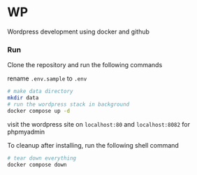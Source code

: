 # WP
Wordpress development using docker and github

### Run

Clone the repository and run the following commands

rename `.env.sample` to `.env`

```sh
# make data directory
mkdir data
# run the wordpress stack in background
docker compose up -d
```

visit the wordpress site on `localhost:80` and `localhost:8082` for phpmyadmin

To cleanup after installing, run the following shell command
```sh
# tear down everything
docker compose down
```
